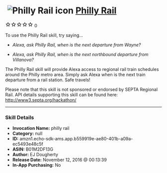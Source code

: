# &nbsp;<img src="skill_icon" alt="Philly Rail icon" width="36"> [Philly Rail](http://alexa.amazon.com/#skills/amzn1.echo-sdk-ams.app.b559919e-ae80-401b-a09a-ec5493e48c5f)
![0 stars](../../images/ic_star_border_black_18dp_1x.png)![0 stars](../../images/ic_star_border_black_18dp_1x.png)![0 stars](../../images/ic_star_border_black_18dp_1x.png)![0 stars](../../images/ic_star_border_black_18dp_1x.png)![0 stars](../../images/ic_star_border_black_18dp_1x.png) 0

To use the Philly Rail skill, try saying...

* *Alexa, ask Philly Rail, when is the next departure from Wayne?*

* *Alexa, ask Philly Rail, when is the next northbound departure from Villanova?*

The Philly Rail skill will provide Alexa access to regional rail train schedules around the Philly metro area.  Simply ask Alexa when is the next train departure from a rail station.  Safe travels!

Please note that this skill is not sponsored or endorsed by SEPTA Regional Rail.  API details supporting this skill can be found here: http://www3.septa.org/hackathon/

***

### Skill Details

* **Invocation Name:** philly rail
* **Category:** null
* **ID:** amzn1.echo-sdk-ams.app.b559919e-ae80-401b-a09a-ec5493e48c5f
* **ASIN:** B01M2DF13G
* **Author:** EJ Dougherty
* **Release Date:** November 12, 2016 @ 00:13:39
* **In-App Purchasing:** No
